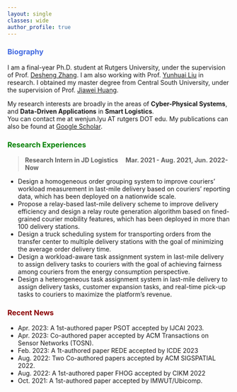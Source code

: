 ```yaml
---
layout: single
classes: wide
author_profile: true
---
```


[//]: # (<span lang="zh-cn">)

[//]: # (            <font size="5" face="Times New Roman"><b>Wen jun </b>)

[//]: # (            </font><font size="4" face="华文行楷">文俊</font><b>)

[//]: # (<font size="4" face="Times New Roman">&nbsp;&nbsp;)

[//]: # (            </font><font size="4" face="Times New Roman">&nbsp;&nbsp;&nbsp;&nbsp;)

[//]: # (<br></font></b></span>)

[//]: # (**Biography**)
### <span style="color:royalBlue;font-weight:bold">Biography</span>

I am a final-year Ph.D. student at Rutgers University, under the supervision of Prof. [Desheng Zhang](https://www.cs.rutgers.edu/~dz220/). I am also working with Prof. [Yunhuai Liu](http://www.yunhuai.net/Yunhuai.htm) in research. I obtained my master degree from Central South University, under the supervision of Prof. [Jiawei Huang](https://faculty.csu.edu.cn/jiaweihuang/zh_CN/index/27174/list/index.htm).


My research interests are broadly in the areas of **Cyber-Physical Systems**, and **Data-Driven Applications** in **Smart Logistics**.<br>You can contact me at wenjun.lyu AT rutgers DOT edu.
My publications can also be found at [Google Scholar](https://scholar.google.com/citations?user=_LMyrNQAAAAJ&hl=en). 

[//]: # (**Research Experiences** )
### <span style="color:green;font-weight:bold">Research Experiences</span>

> **Research Intern in JD Logistics    &nbsp;&nbsp;&nbsp;       Mar. 2021 - Aug. 2021, Jun. 2022-Now**
 * Design a homogeneous order grouping system to improve couriers’ workload measurement in last-mile delivery based on couriers’ reporting data, which has been deployed on a nationwide scale.
 * Propose a relay-based last-mile delivery scheme to improve delivery efficiency and design a relay route generation algorithm based on fined-grained courier mobility features, which has been deployed in more than 100 delivery stations.
 * Design a truck scheduling system for transporting orders from the transfer center to multiple delivery stations with the goal of minimizing the average order delivery time.
 * Design a workload-aware task assignment system in last-mile delivery to assign delivery tasks to couriers with the goal of achieving fairness among couriers from the energy consumption perspective.
 * Design a heterogeneous task assignment system in last-mile delivery to assign delivery tasks, customer expansion tasks, and real-time pick-up tasks to couriers to maximize the platform’s revenue.



### <span style="color:DarkRed;font-weight:bold">Recent News</span>

[//]: # (**Recent News**)

* Apr. 2023: A 1st-authored paper PSOT accepted by IJCAI 2023.
* Apr. 2023: Co-authored paper accepted by ACM Transactions on Sensor Networks (TOSN).
* Feb. 2023: A 1t-authored paper REDE accepted by ICDE 2023
* Aug. 2022: Two Co-authored papers accepted by ACM SIGSPATIAL 2022.
* Aug. 2022: A 1st-authored paper FHOG accepted by CIKM 2022
* Oct. 2021: A 1st-authored paper accepted by IMWUT/Ubicomp.





